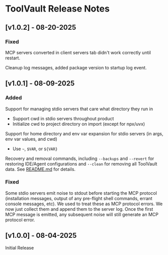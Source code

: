 # ToolVault Release Notes

## [v1.0.2] - 08-20-2025

### Fixed

MCP servers converted in client servers tab didn't work correctly until restart.

Cleanup log messages, added package version to startup log event.


## [v1.0.1] - 08-09-2025

### Added

Support for managing stdio servers that care what directory they run in
- Support cwd in stdio servers throughout product
- Initialize cwd to project directory on import (except for npx/uvx)

Support for home directory and env var expansion for stdio servers (in args, env var values, and cwd)
- Use `~`, `$VAR`, or `${VAR}`

Recovery and removal commands, including `--backups` and `--revert` for restoring IDE/Agent configurations
and `--clean` for removing all ToolVault data.  See [README.md](README.md) for details.

### Fixed

Some stdio servers emit noise to stdout before starting the MCP protocol (installation messages, output
of any pre-flight shell commands, errant console messages, etc).  We used to treat these as MCP protocol
errors.  We now just collect them and append them to the server log.  Once the first MCP message is emitted,
any subsequent noise will still generate an MCP protocol error.

## [v1.0.0] - 08-04-2025

Initial Release